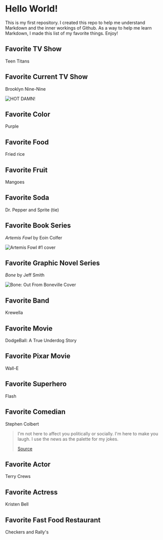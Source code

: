 # Hello World!

This is my first repository. I created this repo to help me understand Markdown and the inner workings of Github. As a way to help me learn Markdown, I made this list of my favorite things. Enjoy!

## Favorite TV Show
Teen Titans

## Favorite Current TV Show
Brooklyn Nine-Nine

![HOT DAMN!](https://media.giphy.com/media/HEXbWjIsrbUIw/giphy.gif)

## Favorite Color
Purple

## Favorite Food
Fried rice

## Favorite Fruit
Mangoes

## Favorite Soda
Dr. Pepper and Sprite (tie)

## Favorite Book Series
*Artemis Fowl* by Eoin Colfer

![Artemis Fowl #1 cover](https://vignette.wikia.nocookie.net/artemisfowl/images/3/37/Images-1.jpeg)

## Favorite Graphic Novel Series
*Bone* by Jeff Smith

![Bone: Out From Boneville Cover](https://upload.wikimedia.org/wikipedia/en/2/26/Out_from_Boneville.jpg)

## Favorite Band
Krewella

## Favorite Movie
DodgeBall: A True Underdog Story

## Favorite Pixar Movie
Wall-E

## Favorite Superhero
Flash

## Favorite Comedian
Stephen Colbert

> I'm not here to affect you politically or socially. I'm here to make you laugh. I use the news as the palette for my jokes.
>
> [Source](https://www.nj.com/entertainment/tv/2009/10/stephen_colbert_interview_s_pe.html)

## Favorite Actor
Terry Crews

## Favorite Actress
Kristen Bell

## Favorite Fast Food Restaurant
Checkers and Rally's

